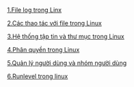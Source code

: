 ﻿[1.File log trong Linx](docs/1.File_log_trong_linux.md)[2.Các thao tác với file trong Linux](docs/2.Các_lệnh_thao_tác_với_file_trong_linux.md)[3.Hệ thống tập tin và thư mục trong Linux](docs/3.Hệ_thống_tập_tin_và_thư_mục_trong_Linux.md)[4.Phân quyền trong Linux](docs/4.Phân_quyền_trong_linux.md)[5.Quản lý người dùng và nhóm người dùng](docs/5.Quản_lý_người_dùng_và_nhóm_người_dùng_trên_linux.md)[6.Runlevel trong linux](docs/6.Runlevel_trong_Linux.md)